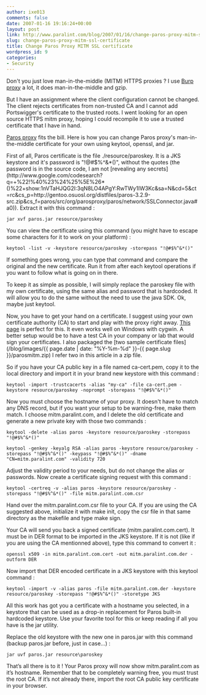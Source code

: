 ```yaml
---
author: ixe013
comments: false
date: 2007-01-16 19:16:24+00:00
layout: post
link: http://www.paralint.com/blog/2007/01/16/change-paros-proxy-mitm-ssl-certificate/
slug: change-paros-proxy-mitm-ssl-certificate
title: Change Paros Proxy MITM SSL certificate
wordpress_id: 9
categories:
- Security
---
```


Don't you just love man-in-the-middle (MITM) HTTPS proxies ? I use [Burp proxy](http://www.portswigger.net/proxy/) a lot, it does man-in-the-middle and gzip.

But I have an assignment where the client configuration cannot be changed. The client rejects certificates from non-trusted CA and I cannot add Portswigger's certificate to the trusted roots. I went looking for an open source HTTPS mitm proxy, hoping I could recompile it to use a trusted certificate that I have in hand.

[Paros proxy](http://www.parosproxy.org/) fits the bill. Here is how you can change Paros proxy's man-in-the-middle certificate for your own using keytool, openssl, and jar.

<!-- more -->First of all, Paros certificate is the file ./resource/paroskey. It is a JKS keystore and it's password is "!@#$%^&*()", without the quotes (the password is in the source code, I am not [revealing any secrets](http://www.google.com/codesearch?q=+%22!%40%23%24%25%5E%26*()%22+show:1nVTaHJQG2I:3qN8LO4APgY:RwTWy1IW3Kc&sa=N&cd=5&ct=rc&cs_p=http://gentoo.osuosl.org/distfiles/paros-3.2.9-src.zip&cs_f=paros/src/org/parosproxy/paros/network/SSLConnector.java#a0)). Extract it with this command :

```
jar xvf paros.jar resource/paroskey
```

You can view the certificate using this command (you might have to escape some characters for it to work on your platform) :

```
keytool -list -v -keystore resource/paroskey -storepass "!@#$%^&*()"
```



If something goes wrong, you can type that command and compare the original and the new certificate. Run it from after each keytool operations if you want to follow what is going on in there.


To keep it as simple as possible, I will simply replace the paroskey file with my own certificate, using the same alias and password that is hardcoded. It will allow you to do the same without the need to use the java SDK. Ok, maybe just keytool.

Now, you have to get your hand on a certificate. I suggest using your own certificate authority (CA) to start and play with the proxy right away. [This page](http://sial.org/howto/openssl/ca/) is perfect for this. It even works well on Windows with cygwin. A better setup would be to have a test CA in your company or lab that would sign your certificates. I also packaged the [two sample certificate files](/blog/images/{{ page.date | date: "%Y-%m-%d" }}-{{ page.slug }}/parosmitm.zip) I refer two in this article in a zip file.

So if you have your CA public key in a file named ca-cert.pem, copy it to the local directory and import it in your brand new keystore with this command :

```
keytool -import -trustcacerts -alias "my-ca" -file ca-cert.pem -keystore resource/paroskey -noprompt -storepass "!@#$%^&*()"
```

Now you must choose the hostname of your proxy. It doesn't have to match any DNS record, but if you want your setup to be warning-free, make them match. I choose mitm.paralint.com, and I delete the old certificate and generate a new private key with those two commands :

```
keytool -delete -alias paros -keystore resource/paroskey -storepass "!@#$%^&*()"
```


```
keytool -genkey -keyalg RSA -alias paros -keystore resource/paroskey -storepass "!@#$%^&*()" -keypass "!@#$%^&*()" -dname "CN=mitm.paralint.com" -validity 720
```



Adjust the validity period to your needs, but do not change the alias or passwords. Now create a certificate signing request with this command :



```
keytool -certreq -v -alias paros -keystore resource/paroskey -storepass "!@#$%^&*()" -file mitm.paralint.com.csr
```



Hand over the mitm.paralint.com.csr file to your CA. If you are using the CA suggested above, initialize it with make init, copy the csr file in that same directory as the makefile and type make sign.




Your CA will send you back a signed certificate (mitm.paralint.com.cert). It must be in DER format to be imported in the JKS keystore. If it is not (like if you are using the CA mentionned above), type this command to convert it :



```
openssl x509 -in mitm.paralint.com.cert -out mitm.paralint.com.der -outform DER
```



Now import that DER encoded certificate in a JKS keystore with this keytool command :



```
keytool -import -v -alias paros -file mitm.paralint.com.der -keystore resource/paroskey -storepass "!@#$%^&*()" -storetype JKS
```



All this work has got you a certificate with a hostname you selected, in a keystore that can be used as a drop-in replacement for Paros built-in hardcoded keystore. Use your favorite tool for this or keep reading if all you have is the jar utility.




Replace the old keystore with the new one in paros.jar with this command (backup paros.jar before, just in case…) :



```
jar uvf paros.jar resource\paroskey
```



That’s all there is to it ! Your Paros proxy will now show mitm.paralint.com as it’s hostname. Remember that to be completely warning free, you must trust the root CA. If it’s not already there, import the root CA public key certificate in your browser.
